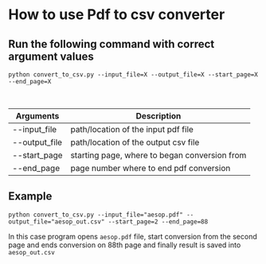 # How to use Pdf to csv converter

## Run the following command with correct argument values

```
python convert_to_csv.py --input_file=X --output_file=X --start_page=X --end_page=X
```
</br>

Arguments | Description
----------|------------
--input_file | path/location of the input pdf file</br>
--output_file | path/location of the output csv file</br>
--start_page | starting page, where to began conversion from</br>
--end_page | page number where to end pdf conversion</br>

## Example


```
python convert_to_csv.py --input_file="aesop.pdf" --output_file="aesop_out.csv" --start_page=2 --end_page=88
```

In this case program opens `aesop.pdf` file, start conversion from the second page and ends conversion on 88th page and finally result is saved into `aesop_out.csv`
